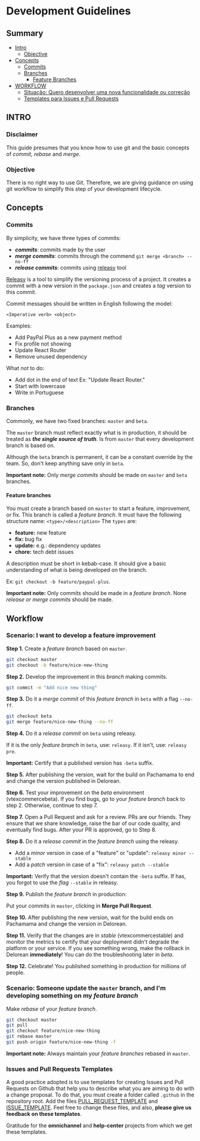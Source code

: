 # Development Guidelines

## Summary 

- [Intro](#intro)
  - [Objective](#objectives)
- [Concepts](#concepts)
  - [Commits](#commits)
  - [Branches](#branches)
    - [Feature Branches](#feature-branches)
- [WORKFLOW](#workflow)
  - [Situação: Quero desenvolver uma nova funcionalidade ou correção](#situação-quero-desenvolver-uma-nova-funcionalidade-ou-correção)
  - [Templates para Issues e Pull Requests](#templates-para-issues-e-pull-requests)


## INTRO

### Disclaimer
This guide presumes that you know how to use git and the basic concepts of *commit, rebase* and *merge*. 

### Objective
There is no right way to use Git. Therefore, we are giving guidance on using git workflow to simplify this step of your development lifecycle.

## Concepts

### Commits

By simplicity, we have three types of commits:
- __*commits*__: commits made by the user 
- __*merge commits*__: commits through the commend `git merge <branch> --no-ff`
- __*release commits*__: commits using [releasy](https://www.npmjs.com/package/releasy) tool

[Releasy](https://www.npmjs.com/package/releasy) is a tool to simplify the versioning process of a project. It creates a commit with a new version in the `package.json` and creates a *tag* version to this commit.

Commit messages should be written in English following the model: 
```
<Imperative verb> <object>
```

Examples:
- Add PayPal Plus as a new payment method
- Fix profile not showing
- Update React Router
- Remove unused dependency


What *not* to do: 
- Add dot in the end of text Ex: "Update React Router."
- Start with lowercase
- Write in Portuguese

### Branches

Commonly, we have two fixed branches: `master` and `beta`.

The `master` branch must reflect exactly what is in production, it should be treated as __*the single source of truth*__. Is from `master` that every development branch is based on. 

Although the `beta` branch is permanent, it can be a constant override by the team. So, don't keep anything save only in `beta`.

**Important note:** Only *merge commits* should be made on `master` and `beta` branches.

#### Feature branches

You must create a branch based on `master` to start a feature, improvement, or fix. This branch is called a *feature branch*. It must have the following structure name: `<type>/<description>`
The `types` are:
- **feature:** new feature
- **fix:** bug fix
- **update:** e.g.: dependency updates
- **chore:**  tech debt issues
 
A description must be short in kebab-case. It should give a basic understanding of what is being developed on the branch.

Ex: `git checkout -b feature/paypal-plus`.

**Important note:** Only commits should be made in a *feature branch*. None *release or merge commits* should be made. 

## Workflow

### Scenario: I want to develop a feature improvement 

**Step 1.** Create a *feature branch* based on `master`.
```sh
git checkout master
git checkout -b feature/nice-new-thing
```

**Step 2.** Develop the improvement in this *branch* making commits. 

```sh
git commit -m "Add nice new thing"
```

**Step 3.** Do it a *merge commit* of this *feature branch* in `beta` with a flag `--no-ff`.

```sh
git checkout beta
git merge feature/nice-new-thing --no-ff
```

**Step 4.** Do it a *release commit* on `beta` using releasy.

If it is the only *feature branch* in `beta`, use: `releasy`.
If it isn't, use: `releasy pre`.

**Important:** Certify that a published version has `-beta` suffix.

**Step 5.** After publishing the version, wait for the build on Pachamama to end and change the version published in Delorean.

**Step 6.** Test your improvement on the *beta* environment (vtexcommercebeta). If you find bugs,  go to your *feature branch* back to step 2. Otherwise, continue to step 7. 

**Step 7.** Open a Pull Request and ask for a review. PRs are our friends. They ensure that we share knowledge, raise the bar of our code quality, and eventually find bugs. After your PR is approved, go to Step 8. 

**Step 8.** Do it a *release commit* in the *feature branch* using the releasy.

- Add a *minor* version in case of a "feature" or "update": `releasy minor --stable`
- Add a *patch* version in case of a "fix": `releasy patch --stable`

**Important:** Verify that the version doesn't contain the `-beta` suffix. If has, you forgot to use the *flag* `--stable` in releasy.

**Step 9.** Publish the *feature branch* in production: 

Put your commits in `master`, clicking in **Merge Pull Request**. 

**Step 10.** After publishing the new version, wait for the build ends on Pachamama and change the version in Delorean.

**Step 11.** Verify that the changes are in *stable* (vtexcommercestable) and monitor the metrics to certify that your deployment didn't degrade the platform or your service. If you see something wrong, make the rollback in Delorean **immediately**! You can do the troubleshooting later in *beta*.

**Step 12.** Celebrate! You published something in production for millions of people. 

### Scenario: Someone update the `master` branch, and I'm developing something on my *feature branch*

Make *rebase* of your *feature branch*.

```sh
git checkout master
git pull
git checkout feature/nice-new-thing
git rebase master
git push origin feature/nice-new-thing -f
```

**Important note:** Always maintain your *feature branches* rebased in `master`.

### Issues and Pull Requests Templates

A good practice adopted is to use templates for creating Issues and Pull Requests on Github that help you to describe what you are aiming to do with a change proposal. 
To do that, you must create a folder called `.github` in the repository root. Add the files [PULL_REQUEST_TEMPLATE](https://github.com/vtex/dev-guidelines/blob/master/.github/PULL_REQUEST_TEMPLATE.md) and [ISSUE_TEMPLATE](https://github.com/vtex/dev-guidelines/blob/master/.github/ISSUE_TEMPLATE.md). Feel free to change these files, and also, **please give us feedback on these templates**.

Gratitude for the **omnichannel** and **help-center** projects from which we get these templates. 
